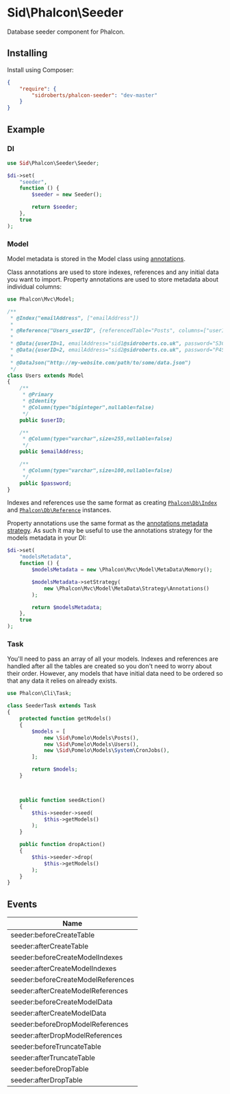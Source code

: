 Sid\Phalcon\Seeder
==================

Database seeder component for Phalcon.



## Installing ##

Install using Composer:

```json
{
    "require": {
        "sidroberts/phalcon-seeder": "dev-master"
    }
}
```



## Example ##

### DI ###

```php
use Sid\Phalcon\Seeder\Seeder;

$di->set(
    "seeder",
    function () {
        $seeder = new Seeder();

        return $seeder;
    },
    true
);
```

### Model ###

Model metadata is stored in the Model class using [annotations](https://docs.phalconphp.com/en/latest/reference/annotations.html).

Class annotations are used to store indexes, references and any initial data you want to import. Property annotations are used to store metadata about individual columns:

```php
use Phalcon\Mvc\Model;

/**
 * @Index("emailAddress", ["emailAddress"])
 *
 * @Reference("Users_userID", {referencedTable="Posts", columns=["userID"], referencedColumns=["userID"]})
 *
 * @Data({userID=1, emailAddress="sid1@sidroberts.co.uk", password="S3CR3T"})
 * @Data({userID=2, emailAddress="sid2@sidroberts.co.uk", password="P4SSW0RD"})
 *
 * @DataJson("http://my-website.com/path/to/some/data.json")
 */
class Users extends Model
{
    /**
     * @Primary
     * @Identity
     * @Column(type="biginteger",nullable=false)
     */
    public $userID;

    /**
     * @Column(type="varchar",size=255,nullable=false)
     */
    public $emailAddress;

    /**
     * @Column(type="varchar",size=100,nullable=false)
     */
    public $password;
}
```

Indexes and references use the same format as creating [`Phalcon\Db\Index`](https://docs.phalconphp.com/en/latest/api/Phalcon_Db_Index.html) and [`Phalcon\Db\Reference`](https://docs.phalconphp.com/en/latest/api/Phalcon_Db_Reference.html) instances.

Property annotations use the same format as the [annotations metadata strategy](https://docs.phalconphp.com/en/latest/reference/models-metadata.html#annotations-strategy). As such it may be useful to use the annotations strategy for the models metadata in your DI:

```php
$di->set(
    "modelsMetadata",
    function () {
        $modelsMetadata = new \Phalcon\Mvc\Model\MetaData\Memory();

        $modelsMetadata->setStrategy(
            new \Phalcon\Mvc\Model\MetaData\Strategy\Annotations()
        );

        return $modelsMetadata;
    },
    true
);
```

### Task ###

You'll need to pass an array of all your models. Indexes and references are handled after all the tables are created so you don't need to worry about their order. However, any models that have initial data need to be ordered so that any data it relies on already exists.

```php
use Phalcon\Cli\Task;

class SeederTask extends Task
{
    protected function getModels()
    {
        $models = [
            new \Sid\Pomelo\Models\Posts(),
            new \Sid\Pomelo\Models\Users(),
            new \Sid\Pomelo\Models\System\CronJobs(),
        ];

        return $models;
    }



    public function seedAction()
    {
        $this->seeder->seed(
            $this->getModels()
        );
    }

    public function dropAction()
    {
        $this->seeder->drop(
            $this->getModels()
        );
    }
}
```



## Events ##

| Name                               |
| ---------------------------------- |
| seeder:beforeCreateTable           |
| seeder:afterCreateTable            |
| seeder:beforeCreateModelIndexes    |
| seeder:afterCreateModelIndexes     |
| seeder:beforeCreateModelReferences |
| seeder:afterCreateModelReferences  |
| seeder:beforeCreateModelData       |
| seeder:afterCreateModelData        |
| seeder:beforeDropModelReferences   |
| seeder:afterDropModelReferences    |
| seeder:beforeTruncateTable         |
| seeder:afterTruncateTable          |
| seeder:beforeDropTable             |
| seeder:afterDropTable              |
